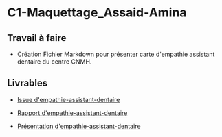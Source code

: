 # C1-Maquettage_Assaid-Amina

## Travail à faire

- Création Fichier Markdown pour présenter carte d'empathie assistant dentaire du centre CNMH.

## Livrables

- [Issue d'empathie-assistant-dentaire](https://github.com/cnmh/besoin/issues/116)

- [Rapport d'empathie-assistant-dentaire](https://cnmh.github.io/besoin/empathie-assistant-dentaire/rapport.html)

- [Présentation d'empathie-assistant-dentaire](https://cnmh.github.io/besoin/presentation.html#/8)